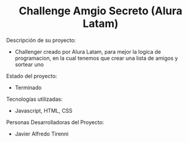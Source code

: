 <h1 align="center"> Challenge Amgio Secreto (Alura Latam)</h1>

Descripción de su proyecto: 
- Challenger creado por Alura Latam, para mejor la logica de programacion, en la cual tenemos que crear una lista de amigos y sortear uno

Estado del proyecto:
- Terminado

Tecnologías utilizadas:
- Javascript, HTML, CSS

Personas Desarrolladoras del Proyecto:
- Javier Alfredo Tirenni
